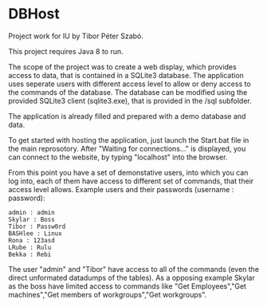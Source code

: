 # DBHost
Project work for IU by Tibor Péter Szabó.

This project requires Java 8 to run.

The scope of the project was to create a web display, which provides access to data, that is contained in a SQLite3 database. The application uses seperate users with different access level to allow or deny access to the commands of the database. The database can be modified using the provided SQLite3 client (sqlite3.exe), that is provided in the /sql subfolder.

The application is already filled and prepared with a demo database and data.

To get started with hosting the application, just launch the Start.bat file in the main reprosotory.
After "Waiting for connections..." is displayed, you can connect to the website, by typing "localhost" into the browser.

From this point you have a set of demonstative users, into which you can log into, each of them have access to different set of commands, that their access level allows.
Example users and their passwords (username : password):

    admin : admin
    Skylar : Boss
    Tibor : Passw0rd
    BASHlee : Linux
    Rona : 123asd
    LRube : Rulu
    Bekka : Rebi

The user "admin" and "Tibor" have access to all of the commands (even the direct unformated datadumps of the tables).
As a opposing example Skylar as the boss have limited access to commands like "Get Employees","Get machines","Get members of workgroups","Get workgroups".
